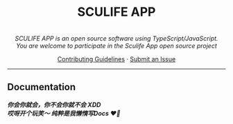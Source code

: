 <h1 align="center">SCULIFE APP</h1>

<p align="center">
  <br>
  <em>SCULIFE APP is an open source software using TypeScript/JavaScript.</em>
  <br />
  <em>You are welcome to participate in the Sculife App open source project</em>
  <br>
</p>

<p align="center">
  <a href="CONTRIBUTING.md">Contributing Guidelines</a>
  ·
  <a href="https://github.com/sculife/sculife-app/issues">Submit an Issue</a>
  <br>
</p>

<hr>

## Documentation

***你会你就会，你不会你就不会 XDD***  
***哎呀开个玩笑～ 纯粹是我懒惰写Docs ❤️🌹***
